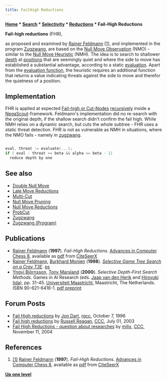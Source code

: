 ```yaml
---
title: FailHigh Reductions
---
```

**[Home](Home "Home") * [Search](Search "Search") * [Selectivity](Selectivity "Selectivity") * [Reductions](Reductions "Reductions") * Fail-High Reductions**

**Fail-high reductions** (FHR),

as proposed and examined by [Rainer Feldmann](Rainer_Feldmann "Rainer Feldmann") <a id="cite-note-1" href="#cite-ref-1">[1]</a>, and implemented in the program [Zugzwang](</Zugzwang_(Program)> "Zugzwang (Program)"), are based on the [Null Move Observation](Null_Move_Observation "Null Move Observation") (NMO) - similar to the [Null Move Heuristic](Null_Move_Pruning "Null Move Pruning") (NMH). The idea is to search to shallower [depth](Depth "Depth") at [positions](Chess_Position "Chess Position") that are seemingly quiet and where the side to move has established a substantial advantage, according to a static [evaluation](Evaluation "Evaluation"). Apart from the [evaluation function](Evaluation_Function "Evaluation Function"), the heuristic requires an additional function that returns a value indicating threats against the side to move and therefor the quietness of a position.

## Implementation

FHR is applied at expected [Fail-high or Cut-Nodes](Node_Types#Cut-Nodes "Node Types") [recursively](Recursion "Recursion") inside a [NegaScout](NegaScout "NegaScout")-framework. Feldmann's implementation did no re-search with the original depth, if the shallow search didn't confirm the fail high. While NMH relies on a dynamic search, but cuts the whole subtree - FHR uses a static threat detection. FHR is not as vulnerable as NMH in situations, where the NMO fails - namely in [zugzwang](Zugzwang "Zugzwang").

```C++

eval, threat := evaluate(...);
if ( eval - threat >= beta && alpha == beta - 1) 
  reduce depth by one

```

## See also

- [Double Null Move](Double_Null_Move "Double Null Move")
- [Late Move Reductions](Late_Move_Reductions "Late Move Reductions")
- [Multi-Cut](Multi-Cut "Multi-Cut")
- [Null Move Pruning](Null_Move_Pruning "Null Move Pruning")
- [Null Move Reductions](Null_Move_Reductions "Null Move Reductions")
- [ProbCut](ProbCut "ProbCut")
- [Zugzwang](Zugzwang "Zugzwang")
- [Zugzwang (Program)](</Zugzwang_(Program)> "Zugzwang (Program)")

## Publications

- [Rainer Feldmann](Rainer_Feldmann "Rainer Feldmann") (**1997**). *Fail-High Reductions.* [Advances in Computer Chess 8](Advances_in_Computer_Chess_8 "Advances in Computer Chess 8"), available as [pdf](http://citeseerx.ist.psu.edu/viewdoc/download;jsessionid=4399933A9FAE32A9C855DED714120C66?doi=10.1.1.51.4897&rep=rep1&type=pdf) from [CiteSeerX](http://citeseerx.ist.psu.edu/viewdoc/summary?doi=10.1.1.51.4897)
- [Rainer Feldmann](Rainer_Feldmann "Rainer Feldmann"), [Burkhard Monien](Burkhard_Monien "Burkhard Monien") (**1998**). *[Selective Game Tree Search on a Cray T3E](http://www2.cs.uni-paderborn.de/fachbereich/AG/monien/PUBLICATIONS/ABSTRACTS/FM_T3E.html)*. [ps](http://www2.cs.uni-paderborn.de/fachbereich/AG/monien/PUBLICATIONS/POSTSCRIPTS/FM_T3E.ps.Z)
- [Yngvi Björnsson](Yngvi_Bj%C3%B6rnsson "Yngvi Björnsson"), [Tony Marsland](Tony_Marsland "Tony Marsland") (**2000**). *Selective Depth-First Search Methods*. Games in AI Research (eds. [Jaap van den Herik](Jaap_van_den_Herik "Jaap van den Herik") and [Hiroyuki Iida](Hiroyuki_Iida "Hiroyuki Iida")), pp. 31-45. [Universiteit Maastricht](Maastricht_University "Maastricht University"), Maastricht, The Netherlands. ISBN 90-621-6416-1. [pdf preprint](http://www.cs.ualberta.ca/%7Etony/RecentPapers/nec97w.pdf)

## Forum Posts

- [Fail High reductions](http://groups.google.com/group/rec.games.chess.computer/browse_frm/thread/548e7af6ccc53474) by [Jon Dart](Jon_Dart "Jon Dart"), [rgcc](Computer_Chess_Forums "Computer Chess Forums"), October 7, 1996
- [Fail high reductions](https://www.stmintz.com/ccc/index.php?id=304136) by [Russell Reagan](Russell_Reagan "Russell Reagan"), [CCC](CCC "CCC"), July 01, 2003
- [Fail High Reductions - question about researches](https://www.stmintz.com/ccc/index.php?id=395592) by [milix](Anastasios_Milikas "Anastasios Milikas"), [CCC](CCC "CCC"), November 11, 2004

## References

1. <a id="cite-ref-1" href="#cite-note-1">[1]</a> [Rainer Feldmann](Rainer_Feldmann "Rainer Feldmann") (**1997**). *Fail-High Reductions.* [Advances in Computer Chess 8](Advances_in_Computer_Chess_8 "Advances in Computer Chess 8"), available as [pdf](http://citeseerx.ist.psu.edu/viewdoc/download;jsessionid=4399933A9FAE32A9C855DED714120C66?doi=10.1.1.51.4897&rep=rep1&type=pdf) from [CiteSeerX](http://citeseerx.ist.psu.edu/viewdoc/summary?doi=10.1.1.51.4897)

**[Up one level](Reductions "Reductions")**

